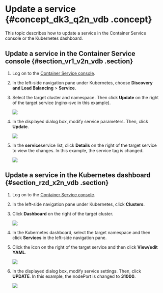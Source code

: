 # Update a service {#concept_dk3_q2n_vdb .concept}

This topic describes how to update a service in the Container Service console or the Kubernetes dashboard.

## Update a service in the Container Service console {#section_vr1_v2n_vdb .section}

1.  Log on to the [Container Service console](https://partners-intl.console.aliyun.com/#/cs).
2.  In the left-side navigation pane under Kubernetes, choose **Discovery and Load Balancing** \> **Service**.
3.  Select the target cluster and namespace. Then click **Update** on the right of the target service \(nginx-svc in this example\).

    ![](http://static-aliyun-doc.oss-cn-hangzhou.aliyuncs.com/assets/img/16666/155115886411039_en-US.png)

4.  In the displayed dialog box, modify service parameters. Then, click **Update**.

    ![](http://static-aliyun-doc.oss-cn-hangzhou.aliyuncs.com/assets/img/16666/155115886411041_en-US.png)

5.  In the **service**service list, click **Details** on the right of the target service to view the changes. In this example, the service tag is changed.

    ![](http://static-aliyun-doc.oss-cn-hangzhou.aliyuncs.com/assets/img/16666/155115886411042_en-US.png)


## Update a service in the Kubernetes dashboard {#section_rzd_x2n_vdb .section}

1.  Log on to the [Container Service console](https://partners-intl.console.aliyun.com/#/cs).
2.  In the left-side navigation pane under Kubernetes, click **Clusters**.
3.  Click **Dashboard** on the right of the target cluster.

    ![](http://static-aliyun-doc.oss-cn-hangzhou.aliyuncs.com/assets/img/16666/155115886411043_en-US.png)

4.  In the Kubernetes dashboard, select the target namespace and then click **Services** in the left-side navigation pane.
5.  Click the icon on the right of the target service and then click **View/edit YAML**.

    ![](http://static-aliyun-doc.oss-cn-hangzhou.aliyuncs.com/assets/img/16666/155115886411044_en-US.png)

6.  In the displayed dialog box, modify service settings. Then, click **UPDATE**. In this example, the nodePort is changed to **31000**.

    ![](http://static-aliyun-doc.oss-cn-hangzhou.aliyuncs.com/assets/img/16666/155115886411045_en-US.png)


